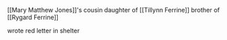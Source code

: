 [[Mary Matthew Jones]]'s cousin
daughter of [[Tillynn Ferrine]]
brother of [[Rygard Ferrine]]

wrote red letter in shelter